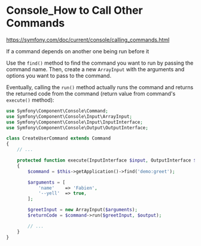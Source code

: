Console_How to Call Other Commands
==================================

https://symfony.com/doc/current/console/calling_commands.html

If a command depends on another one being run before it

Use the `find()` method to find the command you want to run by passing the command name. Then, create a new `ArrayInput` with the arguments and options you want to pass to the command.

Eventually, calling the `run()` method actually runs the command and returns the returned code from the command (return value from command's `execute()` method):


```php
use Symfony\Component\Console\Command;
use Symfony\Component\Console\Input\ArrayInput;
use Symfony\Component\Console\Input\InputInterface;
use Symfony\Component\Console\Output\OutputInterface;

class CreateUserCommand extends Command
{
    // ...

    protected function execute(InputInterface $input, OutputInterface $output): void
    {
        $command = $this->getApplication()->find('demo:greet');

        $arguments = [
            'name'    => 'Fabien',
            '--yell'  => true,
        ];

        $greetInput = new ArrayInput($arguments);
        $returnCode = $command->run($greetInput, $output);

        // ...
    }
}
```